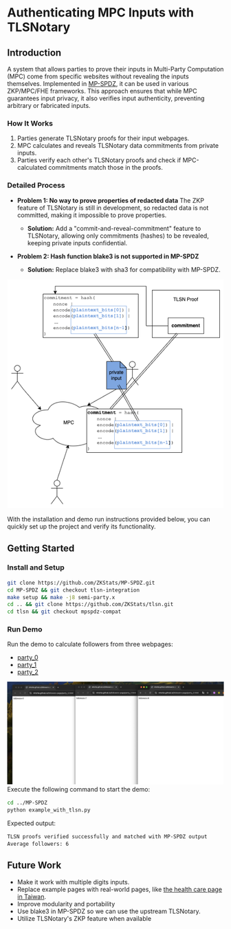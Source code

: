 # Authenticating MPC Inputs with TLSNotary

## Introduction
A system that allows parties to prove their inputs in Multi-Party Computation (MPC) come from specific websites without revealing the inputs themselves. Implemented in [MP-SPDZ](https://github.com/data61/MP-SPDZ), it can be used in various ZKP/MPC/FHE frameworks. This approach ensures that while MPC guarantees input privacy, it also verifies input authenticity, preventing arbitrary or fabricated inputs.

### How It Works
1. Parties generate TLSNotary proofs for their input webpages.
2. MPC calculates and reveals TLSNotary data commitments from private inputs.
3. Parties verify each other's TLSNotary proofs and check if MPC-calculated commitments match those in the proofs.

### Detailed Process
- **Problem 1: No way to prove properties of redacted data**
  The ZKP feature of TLSNotary is still in development, so redacted data is not committed, making it impossible to prove properties.
  - **Solution:** Add a "commit-and-reveal-commitment" feature to TLSNotary, allowing only commitments (hashes) to be revealed, keeping private inputs confidential.

- **Problem 2: Hash function blake3 is not supported in MP-SPDZ**
  - **Solution:** Replace blake3 with sha3 for compatibility with MP-SPDZ.

![Detailed Process](./structure.png)

With the installation and demo run instructions provided below, you can quickly set up the project and verify its functionality.

## Getting Started

### Install and Setup
```bash
git clone https://github.com/ZKStats/MP-SPDZ.git
cd MP-SPDZ && git checkout tlsn-integration
make setup && make -j8 semi-party.x
cd .. && git clone https://github.com/ZKStats/tlsn.git
cd tlsn && git checkout mpspdz-compat
```

### Run Demo
Run the demo to calculate followers from three webpages:
- [party_0](https://mhchia.github.io/followers-page/party_0.html)
- [party_1](https://mhchia.github.io/followers-page/party_1.html)
- [party_2](https://mhchia.github.io/followers-page/party_2.html)

![Demo Overview](./demo-pages.png)
Execute the following command to start the demo:

```bash
cd ../MP-SPDZ
python example_with_tlsn.py
```

Expected output:
```bash
TLSN proofs verified successfully and matched with MP-SPDZ output
Average followers: 6
```

## Future Work
- Make it work with multiple digits inputs.
- Replace example pages with real-world pages, like [the health care page in Taiwan](https://github.com/ZKStats/tlsn/pull/4).
- Improve modularity and portability
- Use blake3 in MP-SPDZ so we can use the upstream TLSNotary.
- Utilize TLSNotary's ZKP feature when available
